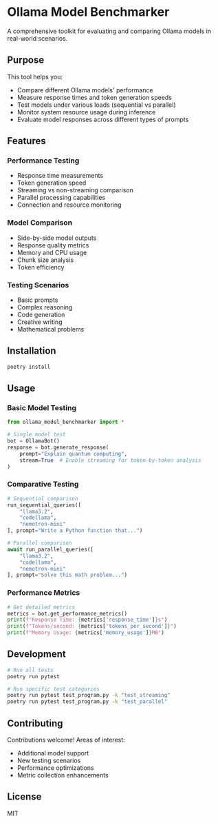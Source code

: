 # Ollama Model Benchmarker

A comprehensive toolkit for evaluating and comparing Ollama models in real-world scenarios.

## Purpose

This tool helps you:
- Compare different Ollama models' performance
- Measure response times and token generation speeds
- Test models under various loads (sequential vs parallel)
- Monitor system resource usage during inference
- Evaluate model responses across different types of prompts

## Features

### Performance Testing
- Response time measurements
- Token generation speed
- Streaming vs non-streaming comparison
- Parallel processing capabilities
- Connection and resource monitoring

### Model Comparison
- Side-by-side model outputs
- Response quality metrics
- Memory and CPU usage
- Chunk size analysis
- Token efficiency

### Testing Scenarios
- Basic prompts
- Complex reasoning
- Code generation
- Creative writing
- Mathematical problems

## Installation

```bash
poetry install
```

## Usage

### Basic Model Testing
```python
from ollama_model_benchmarker import *

# Single model test
bot = OllamaBot()
response = bot.generate_response(
    prompt="Explain quantum computing",
    stream=True  # Enable streaming for token-by-token analysis
)
```

### Comparative Testing
```python
# Sequential comparison
run_sequential_queries([
    "llama3.2",
    "codellama",
    "nemotron-mini"
], prompt="Write a Python function that...")

# Parallel comparison
await run_parallel_queries([
    "llama3.2",
    "codellama",
    "nemotron-mini"
], prompt="Solve this math problem...")
```

### Performance Metrics
```python
# Get detailed metrics
metrics = bot.get_performance_metrics()
print(f"Response Time: {metrics['response_time']}s")
print(f"Tokens/second: {metrics['tokens_per_second']}")
print(f"Memory Usage: {metrics['memory_usage']}MB")
```

## Development

```bash
# Run all tests
poetry run pytest

# Run specific test categories
poetry run pytest test_program.py -k "test_streaming"
poetry run pytest test_program.py -k "test_parallel"
```

## Contributing

Contributions welcome! Areas of interest:
- Additional model support
- New testing scenarios
- Performance optimizations
- Metric collection enhancements

## License

MIT
